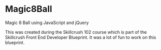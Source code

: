 # Magic8Ball
Magic 8 Ball using JavaScript and jQuery

This was created during the Skillcrush 102 course which is part of the Skillcrush Front End Developer Blueprint.
It was a lot of fun to work on this blueprint.
